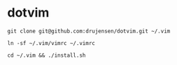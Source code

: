 # dotvim
`git clone git@github.com:drujensen/dotvim.git ~/.vim`

`ln -sf ~/.vim/vimrc ~/.vimrc`

`cd ~/.vim && ./install.sh`
